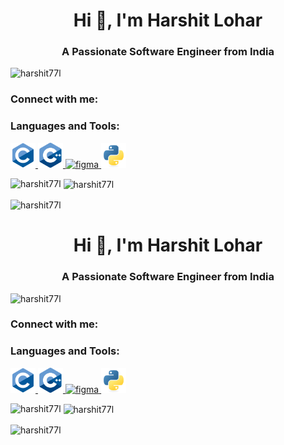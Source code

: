 <h1 align="center">Hi 👋, I'm Harshit Lohar</h1>
<h3 align="center">A Passionate Software Engineer from India</h3>

<p align="left"> <img src="https://komarev.com/ghpvc/?username=harshit77l&label=Profile%20views&color=0e75b6&style=flat" alt="harshit77l" /> </p>

<h3 align="left">Connect with me:</h3>
<p align="left">
</p>

<h3 align="left">Languages and Tools:</h3>
<p align="left"> <a href="https://www.cprogramming.com/" target="_blank" rel="noreferrer"> <img src="https://raw.githubusercontent.com/devicons/devicon/master/icons/c/c-original.svg" alt="c" width="40" height="40"/> </a> <a href="https://www.w3schools.com/cpp/" target="_blank" rel="noreferrer"> <img src="https://raw.githubusercontent.com/devicons/devicon/master/icons/cplusplus/cplusplus-original.svg" alt="cplusplus" width="40" height="40"/> </a> <a href="https://www.figma.com/" target="_blank" rel="noreferrer"> <img src="https://www.vectorlogo.zone/logos/figma/figma-icon.svg" alt="figma" width="40" height="40"/> </a> <a href="https://www.python.org" target="_blank" rel="noreferrer"> <img src="https://raw.githubusercontent.com/devicons/devicon/master/icons/python/python-original.svg" alt="python" width="40" height="40"/> </a> </p>

<p><img align="left" src="https://github-readme-stats.vercel.app/api/top-langs?username=harshit77l&show_icons=true&locale=en&layout=compact" alt="harshit77l" /></p>

<p>&nbsp;<img align="center" src="https://github-readme-stats.vercel.app/api?username=harshit77l&show_icons=true&locale=en" alt="harshit77l" /></p>

<p><img align="center" src="https://github-readme-streak-stats.herokuapp.com/?user=harshit77l&" alt="harshit77l" /></p>
<h1 align="center">Hi 👋, I'm Harshit Lohar</h1>
<h3 align="center">A Passionate Software Engineer from India</h3>

<p align="left"> <img src="https://komarev.com/ghpvc/?username=harshit77l&label=Profile%20views&color=0e75b6&style=flat" alt="harshit77l" /> </p>

<h3 align="left">Connect with me:</h3>
<p align="left">
</p>

<h3 align="left">Languages and Tools:</h3>
<p align="left"> <a href="https://www.cprogramming.com/" target="_blank" rel="noreferrer"> <img src="https://raw.githubusercontent.com/devicons/devicon/master/icons/c/c-original.svg" alt="c" width="40" height="40"/> </a> <a href="https://www.w3schools.com/cpp/" target="_blank" rel="noreferrer"> <img src="https://raw.githubusercontent.com/devicons/devicon/master/icons/cplusplus/cplusplus-original.svg" alt="cplusplus" width="40" height="40"/> </a> <a href="https://www.figma.com/" target="_blank" rel="noreferrer"> <img src="https://www.vectorlogo.zone/logos/figma/figma-icon.svg" alt="figma" width="40" height="40"/> </a> <a href="https://www.python.org" target="_blank" rel="noreferrer"> <img src="https://raw.githubusercontent.com/devicons/devicon/master/icons/python/python-original.svg" alt="python" width="40" height="40"/> </a> </p>

<p><img align="left" src="https://github-readme-stats.vercel.app/api/top-langs?username=harshit77l&show_icons=true&locale=en&layout=compact" alt="harshit77l" /></p>

<p>&nbsp;<img align="center" src="https://github-readme-stats.vercel.app/api?username=harshit77l&show_icons=true&locale=en" alt="harshit77l" /></p>

<p><img align="center" src="https://github-readme-streak-stats.herokuapp.com/?user=harshit77l&" alt="harshit77l" /></p>

